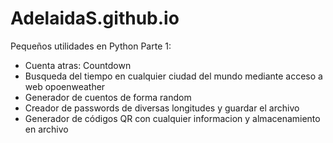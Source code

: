 # AdelaidaS.github.io
Pequeños utilidades en Python Parte 1: 
- Cuenta atras: Countdown
- Busqueda del tiempo en cualquier ciudad del mundo mediante acceso a web opoenweather
- Generador de cuentos de forma random
- Creador de passwords de diversas longitudes y guardar el archivo
- Generador de códigos QR con cualquier informacion y almacenamiento en archivo
  
